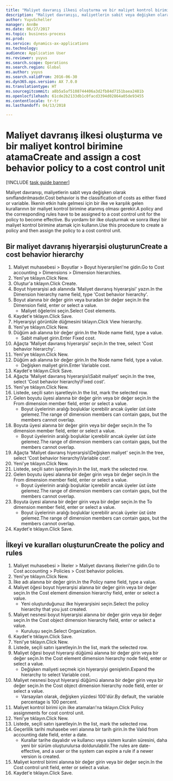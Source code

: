 ```yaml
--- 
title: "Maliyet davranış ilkesi oluşturma ve bir maliyet kontrol birimine atama"
description: "Maliyet davranışı, maliyetlerin sabit veya değişken olarak sınıflandırılmasıdır."
author: YuyuScheller
manager: AnnBe
ms.date: 06/27/2017
ms.topic: business-process
ms.prod: 
ms.service: dynamics-ax-applications
ms.technology: 
audience: Application User
ms.reviewer: yuyus
ms.search.scope: Operations
ms.search.region: Global
ms.author: yuyus
ms.search.validFrom: 2016-06-30
ms.dyn365.ops.version: AX 7.0.0
ms.translationtype: HT
ms.sourcegitcommit: a8b5a5af5108744406a3d2fb84d7151baea2481b
ms.openlocfilehash: 61cde2b2133db1c0facd3394d02864a05de93455
ms.contentlocale: tr-tr
ms.lasthandoff: 04/13/2018

---
```

# <a name="create-and-assign-a-cost-behavior-policy-to-a-cost-control-unit"></a><span data-ttu-id="78566-103">Maliyet davranış ilkesi oluşturma ve bir maliyet kontrol birimine atama</span><span class="sxs-lookup"><span data-stu-id="78566-103">Create and assign a cost behavior policy to a cost control unit</span></span>

[!INCLUDE [task guide banner](../../includes/task-guide-banner.md)]

<span data-ttu-id="78566-104">Maliyet davranışı, maliyetlerin sabit veya değişken olarak sınıflandırılmasıdır.</span><span class="sxs-lookup"><span data-stu-id="78566-104">Cost behavior is the classification of costs as either fixed or variable.</span></span> <span data-ttu-id="78566-105">İlkenin etkin hale gelmesi için bir ilke ve karşılık gelen kurallarının bir maliyet kontrol birimine atanmış olması gerekir.</span><span class="sxs-lookup"><span data-stu-id="78566-105">A policy and the corresponding rules have to be assigned to a cost control unit for the policy to become effective.</span></span> <span data-ttu-id="78566-106">Bu yordamı bir ilke oluşturmak ve sonra ilkeyi bir maliyet kontrol birimine atamak için kullanın.</span><span class="sxs-lookup"><span data-stu-id="78566-106">Use this procedure to create a policy and then assign the policy to a cost control unit.</span></span>


## <a name="create-a-cost-behavior-hierarchy"></a><span data-ttu-id="78566-107">Bir maliyet davranış hiyerarşisi oluşturun</span><span class="sxs-lookup"><span data-stu-id="78566-107">Create a cost behavior hierarchy</span></span>
1. <span data-ttu-id="78566-108">Maliyet muhasebesi > Boyutlar > Boyut hiyerarşileri'ne gidin.</span><span class="sxs-lookup"><span data-stu-id="78566-108">Go to Cost accounting > Dimensions > Dimension hierarchies.</span></span>
2. <span data-ttu-id="78566-109">Yeni'ye tıklayın.</span><span class="sxs-lookup"><span data-stu-id="78566-109">Click New.</span></span>
3. <span data-ttu-id="78566-110">Oluştur'a tıklayın.</span><span class="sxs-lookup"><span data-stu-id="78566-110">Click Create.</span></span>
4. <span data-ttu-id="78566-111">Boyut hiyerarşisi adı alanında 'Maliyet davranış hiyerarşisi' yazın.</span><span class="sxs-lookup"><span data-stu-id="78566-111">In the Dimension hierarchy name field, type 'Cost behavior hierarchy'.</span></span>
5. <span data-ttu-id="78566-112">Boyut alanına bir değer girin veya buradan bir değer seçin.</span><span class="sxs-lookup"><span data-stu-id="78566-112">In the Dimension field, enter or select a value.</span></span>
    * <span data-ttu-id="78566-113">Maliyet öğelerini seçin.</span><span class="sxs-lookup"><span data-stu-id="78566-113">Select Cost elements.</span></span>  
6. <span data-ttu-id="78566-114">Kaydet'e tıklayın.</span><span class="sxs-lookup"><span data-stu-id="78566-114">Click Save.</span></span>
7. <span data-ttu-id="78566-115">Hiyerarşiyi görüntüle düğmesini tıklayın.</span><span class="sxs-lookup"><span data-stu-id="78566-115">Click View hierarchy.</span></span>
8. <span data-ttu-id="78566-116">Yeni'ye tıklayın.</span><span class="sxs-lookup"><span data-stu-id="78566-116">Click New.</span></span>
9. <span data-ttu-id="78566-117">Düğüm adı alanına bir değer girin.</span><span class="sxs-lookup"><span data-stu-id="78566-117">In the Node name field, type a value.</span></span>
    * <span data-ttu-id="78566-118">Sabit maliyet girin.</span><span class="sxs-lookup"><span data-stu-id="78566-118">Enter Fixed cost.</span></span>  
10. <span data-ttu-id="78566-119">Ağaçta 'Maliyet davranış hiyerarşisi' seçin.</span><span class="sxs-lookup"><span data-stu-id="78566-119">In the tree, select 'Cost behavior hierarchy'.</span></span>
11. <span data-ttu-id="78566-120">Yeni'ye tıklayın.</span><span class="sxs-lookup"><span data-stu-id="78566-120">Click New.</span></span>
12. <span data-ttu-id="78566-121">Düğüm adı alanına bir değer girin.</span><span class="sxs-lookup"><span data-stu-id="78566-121">In the Node name field, type a value.</span></span>
    * <span data-ttu-id="78566-122">Değişken maliyet girin.</span><span class="sxs-lookup"><span data-stu-id="78566-122">Enter Variable cost.</span></span>  
13. <span data-ttu-id="78566-123">Kaydet'e tıklayın.</span><span class="sxs-lookup"><span data-stu-id="78566-123">Click Save.</span></span>
14. <span data-ttu-id="78566-124">Ağaçta 'Maliyet davranış hiyerarşisi\Sabit maliyet' seçin.</span><span class="sxs-lookup"><span data-stu-id="78566-124">In the tree, select 'Cost behavior hierarchy\Fixed cost'.</span></span>
15. <span data-ttu-id="78566-125">Yeni'ye tıklayın.</span><span class="sxs-lookup"><span data-stu-id="78566-125">Click New.</span></span>
16. <span data-ttu-id="78566-126">Listede, seçili satırı işaretleyin.</span><span class="sxs-lookup"><span data-stu-id="78566-126">In the list, mark the selected row.</span></span>
17. <span data-ttu-id="78566-127">Gelen boyutu üyesi alanına bir değer girin veya bir değer seçin.</span><span class="sxs-lookup"><span data-stu-id="78566-127">In the From dimension member field, enter or select a value.</span></span>
    * <span data-ttu-id="78566-128">Boyut üyelerinin aralığı boşluklar içerebilir ancak üyeler üst üste gelemez.</span><span class="sxs-lookup"><span data-stu-id="78566-128">The range of dimension members can contain gaps, but the members cannot overlap.</span></span>  
18. <span data-ttu-id="78566-129">Boyuta üyesi alanına bir değer girin veya bir değer seçin.</span><span class="sxs-lookup"><span data-stu-id="78566-129">In the To dimension member field, enter or select a value.</span></span>
    * <span data-ttu-id="78566-130">Boyut üyelerinin aralığı boşluklar içerebilir ancak üyeler üst üste gelemez.</span><span class="sxs-lookup"><span data-stu-id="78566-130">The range of dimension members can contain gaps, but the members cannot overlap.</span></span>  
19. <span data-ttu-id="78566-131">Ağaçta 'Maliyet davranış hiyerarşisi\Değişken maliyet' seçin.</span><span class="sxs-lookup"><span data-stu-id="78566-131">In the tree, select 'Cost behavior hierarchy\Variable cost'.</span></span>
20. <span data-ttu-id="78566-132">Yeni'ye tıklayın.</span><span class="sxs-lookup"><span data-stu-id="78566-132">Click New.</span></span>
21. <span data-ttu-id="78566-133">Listede, seçili satırı işaretleyin.</span><span class="sxs-lookup"><span data-stu-id="78566-133">In the list, mark the selected row.</span></span>
22. <span data-ttu-id="78566-134">Gelen boyutu üyesi alanına bir değer girin veya bir değer seçin.</span><span class="sxs-lookup"><span data-stu-id="78566-134">In the From dimension member field, enter or select a value.</span></span>
    * <span data-ttu-id="78566-135">Boyut üyelerinin aralığı boşluklar içerebilir ancak üyeler üst üste gelemez.</span><span class="sxs-lookup"><span data-stu-id="78566-135">The range of dimension members can contain gaps, but the members cannot overlap.</span></span>  
23. <span data-ttu-id="78566-136">Boyuta üyesi alanına bir değer girin veya bir değer seçin.</span><span class="sxs-lookup"><span data-stu-id="78566-136">In the To dimension member field, enter or select a value.</span></span>
    * <span data-ttu-id="78566-137">Boyut üyelerinin aralığı boşluklar içerebilir ancak üyeler üst üste gelemez.</span><span class="sxs-lookup"><span data-stu-id="78566-137">The range of dimension members can contain gaps, but the members cannot overlap.</span></span>  
24. <span data-ttu-id="78566-138">Kaydet'e tıklayın.</span><span class="sxs-lookup"><span data-stu-id="78566-138">Click Save.</span></span>

## <a name="create-the-policy-and-rules"></a><span data-ttu-id="78566-139">İlkeyi ve kuralları oluşturun</span><span class="sxs-lookup"><span data-stu-id="78566-139">Create the policy and rules</span></span>
1. <span data-ttu-id="78566-140">Maliyet muhasebesi > İlkeler > Maliyet davranış ilkeleri'ne gidin.</span><span class="sxs-lookup"><span data-stu-id="78566-140">Go to Cost accounting > Policies > Cost behavior policies.</span></span>
2. <span data-ttu-id="78566-141">Yeni'ye tıklayın.</span><span class="sxs-lookup"><span data-stu-id="78566-141">Click New.</span></span>
3. <span data-ttu-id="78566-142">İlke adı alanına bir değer girin.</span><span class="sxs-lookup"><span data-stu-id="78566-142">In the Policy name field, type a value.</span></span>
4. <span data-ttu-id="78566-143">Maliyet öğesi boyut hiyerarşisi alanına bir değer girin veya bir değer seçin.</span><span class="sxs-lookup"><span data-stu-id="78566-143">In the Cost element dimension hierarchy field, enter or select a value.</span></span>
    * <span data-ttu-id="78566-144">Yeni oluşturduğunuz ilke hiyerarşisini seçin.</span><span class="sxs-lookup"><span data-stu-id="78566-144">Select the policy hierarchy that you just created.</span></span>  
5. <span data-ttu-id="78566-145">Maliyet nesnesi boyut hiyerarşisi alanına bir değer girin veya bir değer seçin.</span><span class="sxs-lookup"><span data-stu-id="78566-145">In the Cost object dimension hierarchy field, enter or select a value.</span></span>
    * <span data-ttu-id="78566-146">Kuruluşu seçin.</span><span class="sxs-lookup"><span data-stu-id="78566-146">Select Organization.</span></span>  
6. <span data-ttu-id="78566-147">Kaydet'e tıklayın.</span><span class="sxs-lookup"><span data-stu-id="78566-147">Click Save.</span></span>
7. <span data-ttu-id="78566-148">Yeni'ye tıklayın.</span><span class="sxs-lookup"><span data-stu-id="78566-148">Click New.</span></span>
8. <span data-ttu-id="78566-149">Listede, seçili satırı işaretleyin.</span><span class="sxs-lookup"><span data-stu-id="78566-149">In the list, mark the selected row.</span></span>
9. <span data-ttu-id="78566-150">Maliyet öğesi boyut hiyerarşi düğümü alanına bir değer girin veya bir değer seçin.</span><span class="sxs-lookup"><span data-stu-id="78566-150">In the Cost element dimension hierarchy node field, enter or select a value.</span></span>
    * <span data-ttu-id="78566-151">Değişken maliyeti seçmek için hiyerarşiyi genişletin.</span><span class="sxs-lookup"><span data-stu-id="78566-151">Expand the hierarchy to select Variable cost.</span></span>  
10. <span data-ttu-id="78566-152">Maliyet nesnesi boyut hiyerarşi düğümü alanına bir değer girin veya bir değer seçin.</span><span class="sxs-lookup"><span data-stu-id="78566-152">In the Cost object dimension hierarchy node field, enter or select a value.</span></span>
    * <span data-ttu-id="78566-153">Varsayılan olarak, değişken yüzdesi 100'dür.</span><span class="sxs-lookup"><span data-stu-id="78566-153">By default, the variable percentage is 100 percent.</span></span>  
11. <span data-ttu-id="78566-154">Maliyet kontrol birimi için ilke atamaları'na tıklayın.</span><span class="sxs-lookup"><span data-stu-id="78566-154">Click Policy assignments for cost control unit.</span></span>
12. <span data-ttu-id="78566-155">Yeni'ye tıklayın.</span><span class="sxs-lookup"><span data-stu-id="78566-155">Click New.</span></span>
13. <span data-ttu-id="78566-156">Listede, seçili satırı işaretleyin.</span><span class="sxs-lookup"><span data-stu-id="78566-156">In the list, mark the selected row.</span></span>
14. <span data-ttu-id="78566-157">Geçerlilik tarihi muhasebe veri alanına bir tarih girin.</span><span class="sxs-lookup"><span data-stu-id="78566-157">In the Valid from accounting date field, enter a date.</span></span>
    * <span data-ttu-id="78566-158">Kurallar tarihe dayalıdır ve kullanıcı veya sistem kuralın süresini, daha yeni bir sürüm oluşturulursa doldurulabilir.</span><span class="sxs-lookup"><span data-stu-id="78566-158">The rules are date-effective, and a user or the system can expire a rule if a newer version is created.</span></span>  
15. <span data-ttu-id="78566-159">Maliyet kontrol birimi alanına bir değer girin veya bir değer seçin.</span><span class="sxs-lookup"><span data-stu-id="78566-159">In the Cost control unit field, enter or select a value.</span></span>
16. <span data-ttu-id="78566-160">Kaydet'e tıklayın.</span><span class="sxs-lookup"><span data-stu-id="78566-160">Click Save.</span></span>


